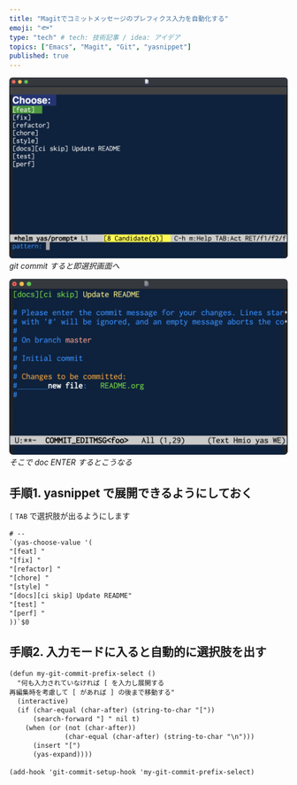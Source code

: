 ```yaml
---
title: "Magitでコミットメッセージのプレフィクス入力を自動化する"
emoji: "🐟"
type: "tech" # tech: 技術記事 / idea: アイデア
topics: ["Emacs", "Magit", "Git", "yasnippet"]
published: true
---
```


![](/images/f2cf16caaadeeb/emacs_ss1.png)
*git commit すると即選択画面へ*

![](/images/f2cf16caaadeeb/emacs_ss2.png)
*そこで doc ENTER するとこうなる*

## 手順1. yasnippet で展開できるようにしておく

`[` `TAB` で選択肢が出るようにします

```text:~/.emacs.d/snippets/text-mode/[
# --
`(yas-choose-value '(
"[feat] "
"[fix] "
"[refactor] "
"[chore] "
"[style] "
"[docs][ci skip] Update README"
"[test] "
"[perf] "
))`$0
```

## 手順2. 入力モードに入ると自動的に選択肢を出す

```elisp
(defun my-git-commit-prefix-select ()
  "何も入力されていなければ [ を入力し展開する
再編集時を考慮して [ があれば ] の後まで移動する"
  (interactive)
  (if (char-equal (char-after) (string-to-char "["))
      (search-forward "] " nil t)
    (when (or (not (char-after))
              (char-equal (char-after) (string-to-char "\n")))
      (insert "[")
      (yas-expand))))

(add-hook 'git-commit-setup-hook 'my-git-commit-prefix-select)
```
